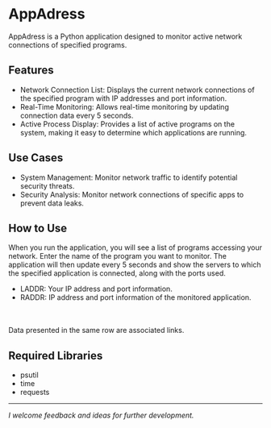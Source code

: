 # AppAdress
AppAdress is a Python application designed to monitor active network connections of specified programs.

## Features
- Network Connection List: Displays the current network connections of the specified program with IP addresses and port information.
- Real-Time Monitoring: Allows real-time monitoring by updating connection data every 5 seconds.
- Active Process Display: Provides a list of active programs on the system, making it easy to determine which applications are running.
## Use Cases
- System Management: Monitor network traffic to identify potential security threats.
- Security Analysis: Monitor network connections of specific apps to prevent data leaks.
## How to Use
When you run the application, you will see a list of programs accessing your network. Enter the name of the program you want to monitor. The application will then update every 5 seconds and show the servers to which the specified application is connected, along with the ports used.

- LADDR: Your IP address and port information.
- RADDR: IP address and port information of the monitored application. 
<br>
<br>
Data presented in the same row are associated links.

## Required Libraries
- psutil
- time
- requests

<hr>

<i>I welcome feedback and ideas for further development.<i>
